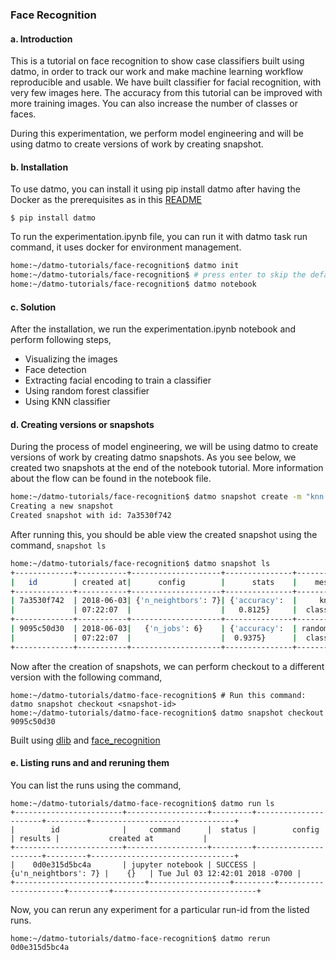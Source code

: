 ### Face Recognition

#### a. Introduction

This is a tutorial on face recognition to show case classifiers built using datmo, in order to track our work and make machine learning workflow reproducible and usable. We have built classifier for facial recognition, with very few images here. The accuracy from this tutorial can be improved with more training images. You can also increase the number of classes or faces. 

During this experimentation, we perform model engineering and will be using datmo to create versions of work by creating snapshot.

#### b. Installation
To use datmo, you can install it using pip install datmo after having the Docker as the prerequisites as in this [README](https://github.com/datmo/datmo)

```
$ pip install datmo
```

To run the experimentation.ipynb file, you can run it with datmo task run command, it uses docker for environment management.

```bash
home:~/datmo-tutorials/face-recognition$ datmo init
home:~/datmo-tutorials/face-recognition$ # press enter to skip the default environment setup and run the jupyter notebook
home:~/datmo-tutorials/face-recognition$ datmo notebook
```
#### c. Solution
After the installation, we run the experimentation.ipynb notebook and perform following steps,

* Visualizing the images
* Face detection
* Extracting facial encoding to train a classifier
* Using random forest classifier 
* Using KNN classifier

#### d. Creating versions or snapshots
During the process of model engineering, we will be using datmo to create versions of work by creating datmo snapshots. As you see below, we created two snapshots at the end of the notebook tutorial. More information about the flow can be found in the notebook file.

```bash
home:~/datmo-tutorials/face-recognition$ datmo snapshot create -m "knn classifier"
Creating a new snapshot
Created snapshot with id: 7a3530f742
```

After running this, you should be able view the created snapshot using the command, `snapshot ls`

```bash
home:~/datmo-tutorials/face-recognition$ datmo snapshot ls
+-------------+-----------+--------------------+---------------+--------------+-------+
|   id        | created at|      config        |      stats    |    message   | label |
+-------------+-----------+--------------------+---------------+--------------+-------+
| 7a3530f742  | 2018-06-03| {'n_neightbors': 7}| {'accuracy':  |     knn      |  None |
|             | 07:22:07  |                    |   0.8125}     |  classifier  |       |
+-------------+-----------+--------------------+---------------+--------------+-------+
| 9095c50d30  | 2018-06-03|   {'n_jobs': 6}    | {'accuracy':  | random forest|  None |
|             | 07:22:07  |                    |  0.9375}      |  classifier  |       |
+-------------+-----------+--------------------+---------------+--------------+-------+
```
Now after the creation of snapshots, we can perform checkout to a different version with the following command,

```
home:~/datmo-tutorials/datmo-face-recognition$ # Run this command: datmo snapshot checkout <snapshot-id>
home:~/datmo-tutorials/datmo-face-recognition$ datmo snapshot checkout 9095c50d30
```
Built using [dlib](http://blog.dlib.net/2017/02/high-quality-face-recognition-with-deep.html) and [face_recognition](https://github.com/ageitgey/face_recognition)

#### e. Listing runs and and reruning them
You can list the runs using the command,
```
home:~/datmo-tutorials/datmo-face-recognition$ datmo run ls
+------------------------+------------------+---------+----------------------+---------+--------------------------------+
|        id              |     command      |  status |        config        | results |           created at           |
+------------------------+------------------+---------+----------------------+---------+--------------------------------+
|    0d0e315d5bc4a       | jupyter notebook | SUCCESS | {u'n_neightbors': 7} |    {}   | Tue Jul 03 12:42:01 2018 -0700 |
+-----------------------------+------------------+---------+----------------------+---------+--------------------------------+
```
Now, you can rerun any experiment for a particular run-id from the listed runs. 
```
home:~/datmo-tutorials/datmo-face-recognition$ datmo rerun 0d0e315d5bc4a
```
